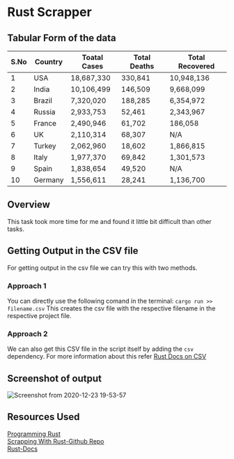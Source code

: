 # Rust Scrapper

## Tabular Form of the data

|S.No|Country|Toatal Cases|Total Deaths|Total Recovered|
|---|---|---|---|---|
|1|USA|18,687,330|330,841|10,948,136|
|2|India|10,106,499|146,509|9,668,099|
|3|Brazil|7,320,020|188,285|6,354,972|
|4|Russia|2,933,753|52,461|2,343,967|
|5|France|2,490,946|61,702|186,058|
|6|UK|2,110,314|68,307|N/A|
|7|Turkey|2,062,960|18,602|1,866,815|
|8|Italy|1,977,370|69,842|1,301,573|
|9|Spain|1,838,654|49,520|N/A|
|10|Germany|1,556,611|28,241|1,136,700|

## Overview
This task took more time for me and found it little bit difficult than other tasks.

## Getting Output in the CSV file
For getting output in the csv file we can try this with two methods.

### Approach 1
You can directly use the following comand in the terminal:
`cargo run >> filename.csv`
This creates the csv file with the respective filename in the respective project file.

### Approach 2
We can also get this CSV file in the script itself by adding the `csv` dependency.
For more information about this refer [Rust Docs on CSV](https://docs.rs/csv/1.0.0/csv/tutorial/index.html)

## Screenshot of output

![Screenshot from 2020-12-23 19-53-57](https://user-images.githubusercontent.com/73348574/103013573-685df900-4563-11eb-9491-6a4521bbc690.png)


## Resources Used
[Programming Rust](https://www.amazon.com/Programming-Rust-Fast-Systems-Development/dp/1491927283/ref=sr_1_1?ie=UTF8&qid=1515194775&sr=8-1&keywords=programming+rust)<br/>
[Scrapping With Rust-Github Repo](https://github.com/kadekillary/scraping-with-rust)<br/>
[Rust-Docs](https://docs.rs/scraper/0.12.0/scraper/)<br/>

